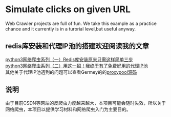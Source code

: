 # Simulate clicks on given URL
 Web Crawler projects are full of fun. We take this example as a practice chance and it currently is in a turorial level,but useful anyway.

## redis库安装和代理IP池的搭建欢迎阅读我的文章
[python3网络爬虫系列（一）Redis库安装原来只需这样简单三步](https://blog.csdn.net/weixin_41896265/article/details/105463980)
<br>
[python3网络爬虫系列（二）用这一招！我终于有了免费好用的代理IP池](https://blog.csdn.net/weixin_41896265/article/details/105463957) 
<br>
其他关于代理IP池遇到的问题可以查看Germey的的[proxypool源码](https://github.com/Python3WebSpider/ProxyPool)
<br>
## 说明
由于目前CSDN等网站的反爬虫力度越来越大，本项目可能会随时失效，所以关于网络爬虫，本项目以提供学习材料和网络爬虫入门为主要目的。



